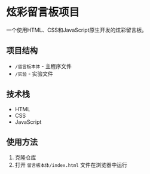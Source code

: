 # 炫彩留言板项目

一个使用HTML、CSS和JavaScript原生开发的炫彩留言板。

## 项目结构
- `/留言板本体` - 主程序文件
- `/实验` - 实验文件

## 技术栈
- HTML
- CSS
- JavaScript

## 使用方法
1. 克隆仓库
2. 打开 `留言板本体/index.html` 文件在浏览器中运行